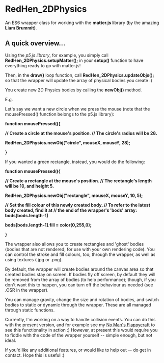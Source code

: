 # RedHen_2DPhysics

An ES6 wrapper class for working with the <b>matter.js</b> library (by the amazing <b>Liam Brummit</b>).

## A quick overview...

Using the <i>p5.js library</i>, for example, you simply call <b>RedHen_2DPhysics.setupMatter();</b> in your <b>setup()</b> function to have everything ready to go with matter.js!

Then, in the <b>draw()</b> loop function, call <b>RedHen_2DPhysics.updateObjs();</b> so that the wrapper will update the array of physical bodies you create :)

You create new 2D Physics bodies by calling the <b>newObj()</b> method.

E.g.

Let's say we want a new circle when we press the mouse (note that the mousePressed() function belongs to the p5.js library):

<b>
function mousePressed(){

// Create a circle at the mouse's position.
// The circle's radius will be 28.

RedHen_2DPhysics.newObj("circle", mouseX, mouseY, 28);

}
</b>

If you wanted a green rectangle, instead, you would do the following:

<b>
function mousePressed(){

// Create a rectangle at the mouse's position.
// The rectangle's length will be 10, and height 5.

RedHen_2DPhysics.newObj("rectangle", mouseX, mouseY, 10, 5);

// Set the fill colour of this newly created body.
// To refer to the latest body created, find it at
// the end of the wrapper's 'bods' array: bods[bods.length-1]

bods[bods.length-1].fill = color(0,255,0);

}
</b>

The wrapper also allows you to create rectangles and 'ghost' bodies (bodies that are not rendered, for use with your own rendering code).
You can control the stroke and fill colours, too, through the wrapper, as well as using textures (.jpg or .png).

By default, the wrapper will create bodies around the canvas area so that created bodies stay on screen. If bodies fly off screen, by default they will be removed from the array of bodies (to help performance); though, if you don't want this to happen, you can turn off the behaviour as needed (see .OSR in the wrapper).

You can manage gravity, change the size and rotation of bodies, and switch bodies to static or dynamic through the wrapper. These are all managed through static functions.

Currently, I'm working on a way to handle collision events. You can do this with the present version, and for example see my [No Man's Flappycraft](http://www.redhendev.com/NoMansFlappyCraft) to see this functionality in action :)
However, at present this would require you to fiddle with the code of the wrapper yourself -- simple enough, but not ideal.

If you'd like any additional features, or would like to help out -- do get in contact. Hope this is useful :)


